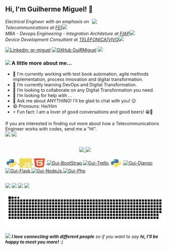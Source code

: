 <h2> Hi, I'm Guilherme Miguel! 👋</h2>
<img align='right' src="https://media4.giphy.com/media/qgQUggAC3Pfv687qPC/giphy.gif?cid=ecf05e47mnngvio1jxzx6iy7itmww32vmp6gvjakvx24uexh&rid=giphy.gif&ct=g"  width="230">
<p><em>Electrical Engineer with an emphasis on Telecommunications at <a href="https://portal.fei.edu.br/">FEI</a><img src="https://media.giphy.com/media/fYSnHlufseco8Fh93Z/giphy.gif" width="30"></br>MBA - Devops Engineering - Integration Architeture at <a href="https://www.fiap.com.br/">FIAP</a><img src="https://media.giphy.com/media/fYSnHlufseco8Fh93Z/giphy.gif" width="30"> 
  </br>Device Development Consultant  at <a href="https://www.linkedin.com/company/telef%C3%B3nica/">TELEFONICA|VIVO</a><img src="https://media.giphy.com/media/WUlplcMpOCEmTGBtBW/giphy.gif" width="30">
</em></p>

[![Linkedin: gr-miguel](https://img.shields.io/badge/-grmiguel-blue?style=flat-square&logo=Linkedin&logoColor=white&link=https://www.linkedin.com/in/gr-miguel/)](https://www.linkedin.com/in/gr-miguel/)
[![GitHub GuiRMiguel](https://img.shields.io/github/followers/guirmiguel?label=follow&style=social)](https://github.com/GuiRMiguel)
![](https://visitor-badge.glitch.me/badge?page_id=guirmiguel.guirmiguel)

### <img src="https://media.giphy.com/media/VgCDAzcKvsR6OM0uWg/giphy.gif" width="50"> A little more about me...  

- 🔭 I'm currently working with test book automation, agile methods implementation, process innovation and digital transformation.
- 🌱 I’m currently learning DevOps and Digital Transformation.
- 👯 I’m looking to collaborate on any Digital Transformation you need.
- 🤔 I’m looking for help with ...
- 💬 Ask me about ANYTHING! I'll be glad to chat with you! 😉
- 😄 Pronouns: He/Him
- ⚡ Fun fact: I am a lover of good conversations and good beers! 😁🍻

If you are interested in finding out more about how a Telecommunications Engineer works with codes, send me a "Hi".<br>
<a href="https://api.whatsapp.com/send?phone=5511975722812&text=Hello!!!%20%F0%9F%99%82" target="_blank"><img src="https://img.shields.io/badge/WhatsApp-25D366?style=for-the-badge&logo=whatsapp&logoColor=white" target="_blank"></a> 
  <a href="https://www.linkedin.com/in/gr-miguel" target="_blank"><img src="https://img.shields.io/badge/-LinkedIn-%230077B5?style=for-the-badge&logo=linkedin&logoColor=white" target="_blank"></a>
  
  ##

<div align="center">
  <a href="https://github.com/guirmiguel">
  <img height="180em" src="https://github-readme-stats.vercel.app/api?username=guirmiguel&show_icons=true&theme=dracula&include_all_commits=true&count_private=true"/>
  <img height="180em" src="https://github-readme-stats.vercel.app/api/top-langs/?username=guirmiguel&layout=compact&langs_count=7&theme=dracula"/>
</div>
<div style="display: inline_block"><br>
  <img align="center" alt="Gui-Python" height="30" width="40" src="https://raw.githubusercontent.com/devicons/devicon/master/icons/python/python-original.svg">
  <img align="center" alt="Gui-Js" height="30" width="40" src="https://raw.githubusercontent.com/devicons/devicon/master/icons/javascript/javascript-plain.svg">
  <img align="center" alt="Gui-HTML" height="30" width="40" src="https://raw.githubusercontent.com/devicons/devicon/master/icons/html5/html5-original.svg">
  <img align="center" alt="Gui-BootStrap" height="30" width="40" src="https://cdn.jsdelivr.net/gh/devicons/devicon/icons/bootstrap/bootstrap-plain.svg">
  <img align="center" alt="Gui-Trello" height="30" width="40" src="https://cdn.jsdelivr.net/gh/devicons/devicon/icons/trello/trello-plain.svg">
  <img align="center" alt="Gui-Python" height="30" width="40" src="https://raw.githubusercontent.com/devicons/devicon/master/icons/python/python-original.svg">
  <img align="center" alt="Gui-Django" height="30" width="40" src="https://cdn.jsdelivr.net/gh/devicons/devicon/icons/django/django-original.svg">
  <img align="center" alt="Gui-Flask" height="30" width="40" src="https://cdn.jsdelivr.net/gh/devicons/devicon/icons/flask/flask-original.svg">
  <img align="center" alt="Gui-NodeJs" height="30" width="40" src="https://cdn.jsdelivr.net/gh/devicons/devicon/icons/nodejs/nodejs-original.svg">
  <img align="center" alt="Gui-Php" height="30" width="40" src="https://cdn.jsdelivr.net/gh/devicons/devicon/icons/php/php-original.svg">
  
  
  ##
 
<div> 
  <a href="https://api.whatsapp.com/send?phone=5511975722812&text=Hello!!!%20%F0%9F%99%82" target="_blank"><img src="https://img.shields.io/badge/WhatsApp-25D366?style=for-the-badge&logo=whatsapp&logoColor=white" target="_blank"></a> 
  <a href="https://www.linkedin.com/in/gr-miguel" target="_blank"><img src="https://img.shields.io/badge/-LinkedIn-%230077B5?style=for-the-badge&logo=linkedin&logoColor=white" target="_blank"></a>
  <a href="mailto:gr.miguel@hotmail.com" target="_blank"><img src="https://img.shields.io/badge/Microsoft_Outlook-0078D4?style=for-the-badge&logo=microsoft-outlook&logoColor=white" target="_blank"></a>
  <a href = "mailto:gui.miguel@gmail.com"><img src="https://img.shields.io/badge/-Gmail-%23333?style=for-the-badge&logo=gmail&logoColor=white" target="_blank"></a>
  
 
  ![Snake animation](https://github.com/GuiRMiguel/guirmiguel/blob/output/github-contribution-grid-snake.svg)
 
</div>
  <img src="https://media.giphy.com/media/LnQjpWaON8nhr21vNW/giphy.gif" width="60"> <em><b>I love connecting with different people</b> so if you want to say <b>hi, I'll be happy to meet you more!</b> :)</em>
